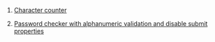 1. [Character counter](https://codesandbox.io/s/ex1-character-counter-twitter-f312j7)

2. [Password checker with alphanumeric validation and disable submit properties](https://codesandbox.io/s/ex2-ex3-password-match-owl3l?file=/src/App.js)
